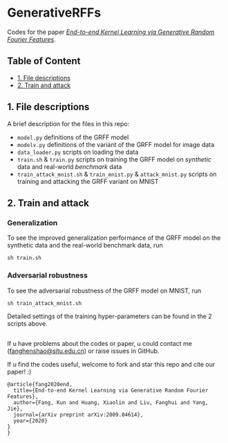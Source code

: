 # GenerativeRFFs
Codes for the paper [*End-to-end Kernel Learning via Generative Random Fourier Features*](https://arxiv.org/abs/2009.04614).

## Table of Content
  - [1. File descriptions](#1file-descriptions)
  - [2. Train and attack](#2train-and-attack)

## 1. File descriptions

A brief description for the files in this repo:
- `model.py` definitions of the GRFF model
- `modelv.py` definitions of the variant of the GRFF model for image data
- `data_loader.py` scripts on loading the data
- `train.sh` & `train.py` scripts on training the GRFF model on *synthetic* data and real-world *benchmark* data
- `train_attack_mnist.sh` & `train_mnist.py` & `attack_mnist.py` scripts on training and attacking the GRFF variant on MNIST

## 2. Train and attack

### Generalization

To see the improved generalization performance of the GRFF model on the synthetic data and the real-world benchmark data, run
```
sh train.sh
```

### Adversarial robustness
To see the adversarial robustness of the GRFF model on MNIST, run
```
sh train_attack_mnist.sh
```

Detailed settings of the training hyper-parameters can be found in the 2 scripts above.

##

If u have problems about the codes or paper, u could contact me (fanghenshao@sjtu.edu.cn) or raise issues in GitHub.

If u find the codes useful, welcome to fork and star this repo and cite our paper! :)

```
@article{fang2020end,
  title={End-to-end Kernel Learning via Generative Random Fourier Features},
  author={Fang, Kun and Huang, Xiaolin and Liu, Fanghui and Yang, Jie},
  journal={arXiv preprint arXiv:2009.04614},
  year={2020}
}
}